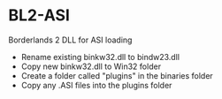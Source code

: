 # BL2-ASI
Borderlands 2 DLL for ASI loading

* Rename existing binkw32.dll to bindw23.dll
* Copy new binkw32.dll to Win32 folder
* Create a folder called "plugins" in the binaries folder
* Copy any .ASI files into the plugins folder
